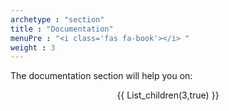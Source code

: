 ```yaml
---
archetype : "section"
title : "Documentation"
menuPre : "<i class='fas fa-book'></i> "
weight : 3
---
```


The documentation section will help you on:
<center>
{{ List_children(3,true) }}
</center>

